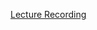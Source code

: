 [Lecture Recording](https://us02web.zoom.us/rec/play/u5wsd7ih_TI3E4GQtwSDV_EoW9W5LKys0yUY-_sNyUuyAHhVNlTwYuAWY7OFWGuu7PlOi1UVqe0fKoP7)
